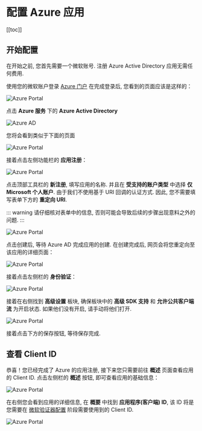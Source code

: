 # 配置 Azure 应用

[[toc]]

## 开始配置

在开始之前, 您首先需要一个微软账号. 注册 Azure Active Directory 应用无需任何费用. 

使用您的微软账户登录 [Azure 门户](https://portal.azure.com/#home)
在完成登录后, 您看到的页面应该是这样的：

![Azure Portal](/img/projbobcat/installationAndConfig/configMSAuth/step_1.png)

点击 **Azure 服务** 下的 **Azure Active Directory**

![Azure AD](/img/projbobcat/installationAndConfig/configMSAuth/azure_ad.png)

您将会看到类似于下面的页面

![Azure Portal](/img/projbobcat/installationAndConfig/configMSAuth/step_2.png)

接着点击左侧功能栏的 **应用注册**：

![Azure Portal](/img/projbobcat/installationAndConfig/configMSAuth/reg_app.png)

点击顶部工具栏的 **新注册**, 填写应用的名称. 并且在 **受支持的账户类型** 中选择 **仅 Microsoft 个人账户**. 
由于我们不使用基于 URI 回调的认证方式. 因此, 您不需要填写表单下方的 **重定向 URI**. 

::: warning
请仔细核对表单中的信息, 否则可能会导致后续的步骤出现意料之外的问题. 
:::

![Azure Portal](/img/projbobcat/installationAndConfig/configMSAuth/step_3.png)

点击创建后, 等待 Azure AD 完成应用的创建. 在创建完成后, 网页会将您重定向至该应用的详细页面：

![Azure Portal](/img/projbobcat/installationAndConfig/configMSAuth/step_4.png)

接着点击左侧栏的 **身份验证**：

![Azure Portal](/img/projbobcat/installationAndConfig/configMSAuth/identity_verification.png)

接着在右侧找到 **高级设置** 板块, 确保板块中的 **高级 SDK 支持** 和 **允许公共客户端流** 为开启状态. 
如果他们没有开启, 请手动将他们打开. 

![Azure Portal](/img/projbobcat/installationAndConfig/configMSAuth/id_advanced_settings.png)

接着点击下方的保存按钮, 等待保存完成. 

## 查看 Client ID

恭喜！您已经完成了 Azure 的应用注册, 接下来您只需要前往 **概述** 页面查看应用的 Client ID. 
点击左侧栏的 **概述** 按钮, 即可查看应用的基础信息：

![Azure Portal](/img/projbobcat/installationAndConfig/configMSAuth/about.png)

在右侧您会看到应用的详细信息, 在 **概要** 中找到 **应用程序(客户端) ID**, 
该 ID 将是您需要在 [微软验证器配置](/zhCN/projbobcat/installationAndConfig) 阶段需要使用到的 Client ID. 

![Azure Portal](/img/projbobcat/installationAndConfig/configMSAuth/about_block.png)
